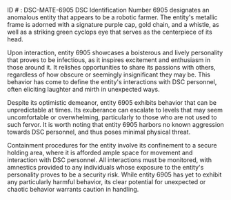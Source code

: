 ID # : DSC-MATE-6905
DSC Identification Number 6905 designates an anomalous entity that appears to be a robotic farmer. The entity's metallic frame is adorned with a signature purple cap, gold chain, and a whistle, as well as a striking green cyclops eye that serves as the centerpiece of its head. 

Upon interaction, entity 6905 showcases a boisterous and lively personality that proves to be infectious, as it inspires excitement and enthusiasm in those around it. It relishes opportunities to share its passions with others, regardless of how obscure or seemingly insignificant they may be. This behavior has come to define the entity's interactions with DSC personnel, often eliciting laughter and mirth in unexpected ways. 

Despite its optimistic demeanor, entity 6905 exhibits behavior that can be unpredictable at times. Its exuberance can escalate to levels that may seem uncomfortable or overwhelming, particularly to those who are not used to such fervor. It is worth noting that entity 6905 harbors no known aggression towards DSC personnel, and thus poses minimal physical threat. 

Containment procedures for the entity involve its confinement to a secure holding area, where it is afforded ample space for movement and interaction with DSC personnel. All interactions must be monitored, with amnestics provided to any individuals whose exposure to the entity's personality proves to be a security risk. While entity 6905 has yet to exhibit any particularly harmful behavior, its clear potential for unexpected or chaotic behavior warrants caution in handling.